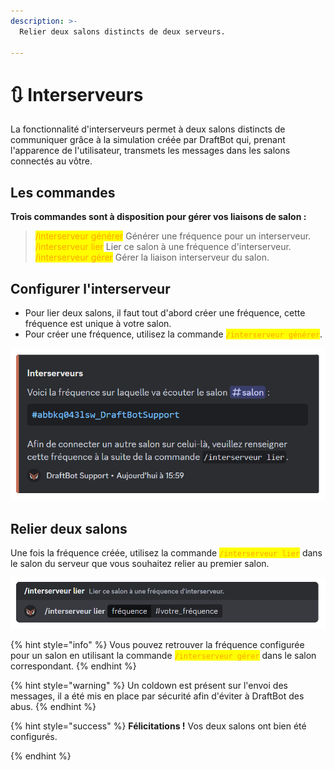 ```yaml
---
description: >-
  Relier deux salons distincts de deux serveurs.

---
```


# 🔃 Interserveurs

La fonctionnalité d'interserveurs permet à deux salons distincts de communiquer grâce à la simulation créée par DraftBot qui, prenant l'apparence de l'utilisateur, transmets les messages dans les salons connectés au vôtre.

## Les commandes
**Trois commandes sont à disposition pour gérer vos liaisons de salon :**


> <mark style="color:orange;">/interserveur générer</mark> Générer une fréquence pour un interserveur.\
<mark style="color:orange;">/interserveur lier</mark> Lier ce salon à une fréquence d'interserveur.\
<mark style="color:orange;">/interserveur gérer</mark> Gérer la liaison interserveur du salon.



## Configurer l'interserveur
- Pour lier deux salons, il faut tout d'abord créer une fréquence, cette fréquence est unique à votre salon.
- Pour créer une fréquence, utilisez la commande <mark style="color:orange;">`/interserveur générer`</mark>.

![Réponse de DraftBot lors de l'exécution de la commande](../.gitbook/assets/interservers/interserver_generate.png)


## Relier deux salons
Une fois la fréquence créée, utilisez la commande <mark style="color:orange;">`/interserveur lier`</mark> dans le salon du serveur que vous souhaitez relier au premier salon.


![Exemple de la commande à effectuer lors de la liaison des deux salons](../.gitbook/assets/interservers/interserver_link.png)

{% hint style="info" %}
Vous pouvez retrouver la fréquence configurée pour un salon en utilisant la commande <mark style="color:orange;">`/interserveur gérer`</mark> dans le salon correspondant.
{% endhint %}

{% hint style="warning" %}
Un coldown est présent sur l'envoi des messages, il a été mis en place par sécurité afin d'éviter à DraftBot des abus.
{% endhint %}

{% hint style="success" %}
**Félicitations !** Vos deux salons ont bien été configurés.

{% endhint %}
